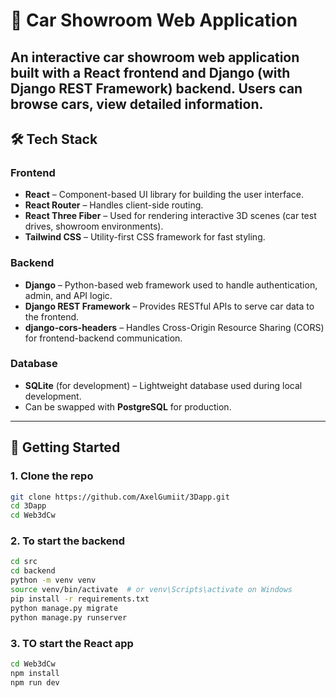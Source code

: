 
# 🚗 Car Showroom Web Application

An interactive car showroom web application built with a **React** frontend and **Django** (with Django REST Framework) backend. Users can browse cars, view detailed information.
---

## 🛠️ Tech Stack

### Frontend
- **React** – Component-based UI library for building the user interface.
- **React Router** – Handles client-side routing.
- **React Three Fiber** – Used for rendering interactive 3D scenes (car test drives, showroom environments).
- **Tailwind CSS** – Utility-first CSS framework for fast styling.

### Backend
- **Django** – Python-based web framework used to handle authentication, admin, and API logic.
- **Django REST Framework** – Provides RESTful APIs to serve car data to the frontend.
- **django-cors-headers** – Handles Cross-Origin Resource Sharing (CORS) for frontend-backend communication.

### Database
- **SQLite** (for development) – Lightweight database used during local development.
- Can be swapped with **PostgreSQL** for production.


---

## 🚀 Getting Started

### 1. Clone the repo

```bash
git clone https://github.com/AxelGumiit/3Dapp.git
cd 3Dapp
cd Web3dCw

```

### 2. To start the backend


```bash
cd src
cd backend
python -m venv venv
source venv/bin/activate  # or venv\Scripts\activate on Windows
pip install -r requirements.txt
python manage.py migrate
python manage.py runserver

```

### 3. TO start the React app

```bash
cd Web3dCw
npm install
npm run dev
```

